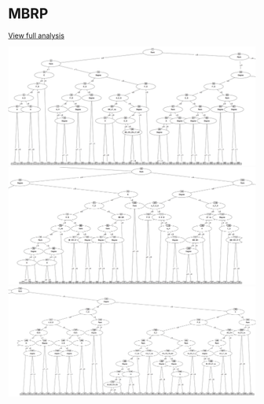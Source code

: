 # MBRP

[View full analysis](mbrc.pdf)

![a](partition_left.jpg)
![a](partition_middle.jpg)
![a](partition_right.jpg)
